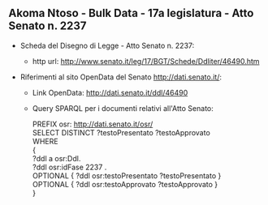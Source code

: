## Akoma Ntoso - Bulk Data - 17a legislatura - Atto Senato n. 2237 ##

* Scheda del Disegno di Legge - Atto Senato n. 2237:
	* http url: http://www.senato.it/leg/17/BGT/Schede/Ddliter/46490.htm

* Riferimenti al sito OpenData del Senato http://dati.senato.it/:
	* Link OpenData: http://dati.senato.it/ddl/46490
	* Query SPARQL per i documenti relativi all'Atto Senato:

        PREFIX osr: <http://dati.senato.it/osr/>  
		SELECT DISTINCT ?testoPresentato ?testoApprovato  
		WHERE  
		{  
		    ?ddl a osr:Ddl.  
		    ?ddl osr:idFase 2237 .  
		    OPTIONAL { ?ddl osr:testoPresentato ?testoPresentato }  
		    OPTIONAL { ?ddl osr:testoApprovato ?testoApprovato }  
		}
		